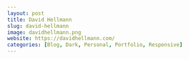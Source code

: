 ```yaml
---
layout: post
title: David Hellmann
slug: david-hellmann
image: davidhellmann.png
website: https://davidhellmann.com/
categories: [Blog, Dark, Personal, Portfolio, Responsive]
---
```

